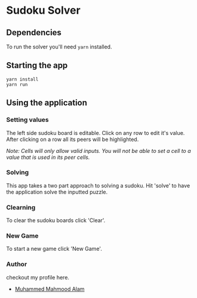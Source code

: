 # Sudoku Solver

## Dependencies
To run the solver you'll need `yarn` installed. 

## Starting the app
```
yarn install
yarn run
```

## Using the application

### Setting values
The left side sudoku board is editable. Click on any row to edit it's value. After clicking on a row all its peers will be highlighted. 

*Note: Cells will only allow valid inputs. You will not be able to set a cell to a value that is used in its peer cells.*

### Solving
This app takes a two part approach to solving a sudoku. Hit 'solve' to have the application solve the inputted puzzle.

### Clearning
To clear the sudoku boards click 'Clear'.

### New Game
To start a new game click 'New Game'.


### Author
checkout my profile here.
* [Muhammed Mahmood Alam](http://mhmahmoodalam.github.io) 
